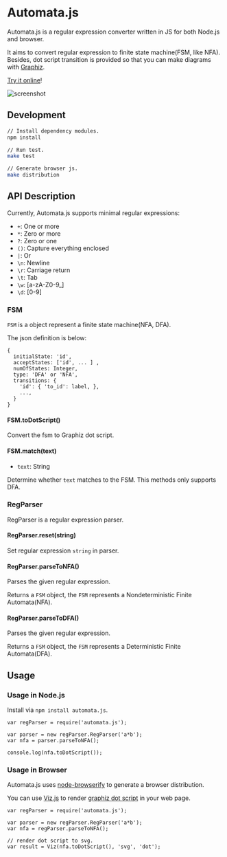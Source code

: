 # Automata.js

Automata.js is a regular expression converter written in JS for both Node.js and browser.

It aims to convert regular expression to finite state machine(FSM, like NFA).
Besides, dot script transition is provided so that you can make diagrams with [Graphiz][1].

[Try it online](http://hokein.github.io/Automata.js/)!

![screenshot](screenshot/screenshot.png)

## Development

```bash
// Install dependency modules.
npm install

// Run test.
make test

// Generate browser js.
make distribution
```

## API Description

Currently, Automata.js supports minimal regular expressions:

* `+`: One or more
* `*`: Zero or more
* `?`: Zero or one
* `()`: Capture everything enclosed
* `|`:  Or
* `\n`: Newline
* `\r`: Carriage return
* `\t`: Tab
* `\w`: [a-zA-Z0-9\_]
* `\d`: [0-9]

### FSM

`FSM` is a object represent a finite state machine(NFA, DFA).

The json definition is below:

```
{
  initialState: 'id',
  acceptStates: ['id', ... ] ,
  numOfStates: Integer,
  type: 'DFA' or 'NFA',
  transitions: {
    'id': { 'to_id': label, },
    ...,
  }
}
```

#### FSM.toDotScript()

Convert the fsm to Graphiz dot script.

#### FSM.match(text)

* `text`: String

Determine whether `text` matches to the FSM. This methods only supports DFA.

### RegParser

RegParser is a regular expression parser.

#### RegParser.reset(string)

Set regular expression `string` in parser.

#### RegParser.parseToNFA()

Parses the given regular expression.

Returns a `FSM` object, the `FSM` represents a Nondeterministic Finite Automata(NFA).

#### RegParser.parseToDFA()

Parses the given regular expression.

Returns a `FSM` object, the `FSM` represents a Deterministic Finite Automata(DFA).

## Usage

### Usage in Node.js

Install via `npm install automata.js`.

```
var regParser = require('automata.js');

var parser = new regParser.RegParser('a*b');
var nfa = parser.parseToNFA();

console.log(nfa.toDotScript());
```

### Usage in Browser

Automata.js uses [node-browserify][2] to generate a browser distribution.

You can use [Viz.js][3] to render [graphiz dot script][4] in your web page.

```
var regParser = require('automata.js');

var parser = new regParser.RegParser('a*b');
var nfa = regParser.parseToNFA();

// render dot script to svg.
var result = Viz(nfa.toDotScript(), 'svg', 'dot');
```

[1]:http://www.graphviz.org/
[2]:https://github.com/substack/node-browserify
[3]:https://github.com/mdaines/viz.js/
[4]:http://www.graphviz.org/content/dot-language
